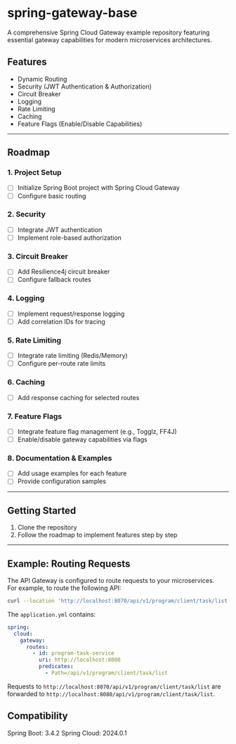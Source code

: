 # spring-gateway-base

A comprehensive Spring Cloud Gateway example repository featuring essential gateway capabilities for modern microservices architectures.

## Features

- Dynamic Routing
- Security (JWT Authentication & Authorization)
- Circuit Breaker
- Logging
- Rate Limiting
- Caching
- Feature Flags (Enable/Disable Capabilities)

---

## Roadmap

### 1. Project Setup
- [ ] Initialize Spring Boot project with Spring Cloud Gateway
- [ ] Configure basic routing

### 2. Security
- [ ] Integrate JWT authentication
- [ ] Implement role-based authorization

### 3. Circuit Breaker
- [ ] Add Resilience4j circuit breaker
- [ ] Configure fallback routes

### 4. Logging
- [ ] Implement request/response logging
- [ ] Add correlation IDs for tracing

### 5. Rate Limiting
- [ ] Integrate rate limiting (Redis/Memory)
- [ ] Configure per-route rate limits

### 6. Caching
- [ ] Add response caching for selected routes

### 7. Feature Flags
- [ ] Integrate feature flag management (e.g., Togglz, FF4J)
- [ ] Enable/disable gateway capabilities via flags

### 8. Documentation & Examples
- [ ] Add usage examples for each feature
- [ ] Provide configuration samples

---

## Getting Started

1. Clone the repository
2. Follow the roadmap to implement features step by step

---

## Example: Routing Requests

The API Gateway is configured to route requests to your microservices.  
For example, to route the following API:

```bash
curl --location 'http://localhost:8070/api/v1/program/client/task/list'
```

The `application.yml` contains:

```yaml
spring:
  cloud:
    gateway:
      routes:
        - id: program-task-service
          uri: http://localhost:8080
          predicates:
            - Path=/api/v1/program/client/task/list
```

Requests to `http://localhost:8070/api/v1/program/client/task/list` are forwarded to `http://localhost:8080/api/v1/program/client/task/list`.

## Compatibility

Spring Boot: 3.4.2
Spring Cloud: 2024.0.1
